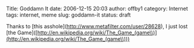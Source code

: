 Title: Goddamn It
date: 2006-12-15 20:03
author: offby1
category: Internet
tags: internet, meme
slug: goddamn-it
status: draft

Thanks to \[this asshole\](<http://www.metafilter.com/user/28628>), I just lost \[the Game\]([http://en.wikipedia.org/wiki/The_Game_(game\\)](http://en.wikipedia.org/wiki/The_Game_(game\\)))
